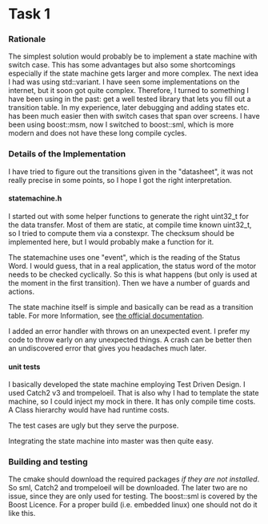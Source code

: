 # Task 1
### Rationale
The simplest solution would probably be to implement a state machine with switch case. This has some advantages but also some shortcomings especially if the state machine gets larger and more complex. The next idea I had was using std::variant. I have seen some implementations on the internet, but it soon got quite complex. Therefore, I turned to something I have been using in the past: get a well tested library that lets you fill out a transition table. In my experience, later debugging and adding states etc. has been much easier then with switch cases that span over screens. I have been using boost::msm, now I switched to boost::sml, which is more modern and does not have these long compile cycles.
### Details of the Implementation

I have tried to figure out the transitions given in the "datasheet", it was not really precise in some points, so I hope I got the right interpretation.

#### statemachine.h

I started out with some helper functions to generate the right uint32_t for the data transfer. Most of them are static, at compile time known uint32_t, so I tried to compute them via a constexpr. The checksum should be implemented here, but I would probably make a function for it.

The statemachine uses one "event", which is the reading of the Status Word. I would guess, that in a real application, the status word of the motor needs to be checked cyclically. So this is what happens (but only is used at the moment in the first transition). Then we have a number of guards and actions.

The state machine itself is simple and basically can be read as a transition table. For more Information, see [the official documentation](https://boost-ext.github.io/sml/index.html).

I added an error handler with throws on an unexpected event. I prefer my code to throw early on any unexpected things. A crash can be better then an undiscovered error that gives you headaches much later.

#### unit tests

I basically developed the state machine employing Test Driven Design. I used Catch2 v3 and trompeloeil. That is also why I had to template the state machine, so I could inject my mock in there. It has only compile time costs. A Class hierarchy would have had runtime costs.

The test cases are ugly but they serve the purpose.

Integrating the state machine into master was then quite easy.

### Building and testing

The cmake should download the required packages *if they are not installed*. So sml, Catch2 and trompeloeil will be downloaded. The later two are no issue, since they are only used for testing. The boost::sml is covered by the Boost Licence. For a proper build (i.e. embedded linux) one should not do it like this.


